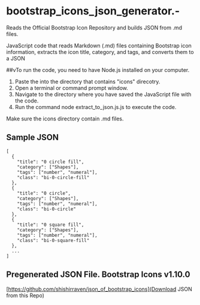 # bootstrap_icons_json_generator.-
Reads the Official Bootstrap Icon Repository and builds JSON from .md files.

JavaScript code that reads Markdown (.md) files containing Bootstrap icon information, extracts the icon title, category, and tags, and converts them to a JSON 


##vTo run the code, you need to have Node.js installed on your computer.

1. Paste the into the directory that contains "icons" direcotry. 
2. Open a terminal or command prompt window.
3. Navigate to the directory where you have saved the JavaScript file with the code.
4. Run the command node extract_to_json.js.js to execute the code. 

Make sure the icons directory contain .md files. 

## Sample JSON

```
[
  {
    "title": "0 circle fill",
    "category": ["Shapes"],
    "tags": ["number", "numeral"],
    "class": "bi-0-circle-fill"
  },
  {
    "title": "0 circle",
    "category": ["Shapes"],
    "tags": ["number", "numeral"],
    "class": "bi-0-circle"
  },
  {
    "title": "0 square fill",
    "category": ["Shapes"],
    "tags": ["number", "numeral"],
    "class": "bi-0-square-fill"
  },
  ...
]
```

## Pregenerated JSON File. Bootstrap Icons v1.10.0


[https://github.com/shishirraven/json_of_bootstrap_icons](Download JSON from this Repo)



